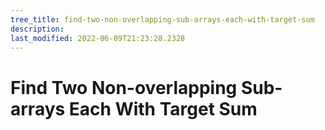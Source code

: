 ```yaml
---
tree_title: find-two-non-overlapping-sub-arrays-each-with-target-sum
description: 
last_modified: 2022-06-09T21:23:28.2328
---
```


# Find Two Non-overlapping Sub-arrays Each With Target Sum
